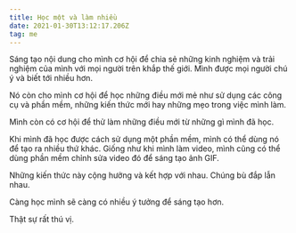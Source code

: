 ```yaml
---
title: Học một và làm nhiều
date: 2021-01-30T13:12:17.206Z
tag: me
---
```

Sáng tạo nội dung cho mình cơ hội để chia sẻ những kinh nghiệm và trải nghiệm của mình với mọi người trên khắp thế giới. Mình được mọi người chú ý và biết tới nhiều hơn.

Nó còn cho mình cơ hội để học những điều mới mẻ như sử dụng các công cụ và phần mềm, những kiến thức mới hay những mẹo trong việc mình làm.

Mình còn có cơ hội để thử làm những điều mới từ những gì mình đã học. 

Khi mình đã học được cách sử dụng một phần mềm, mình có thể dùng nó để tạo ra nhiều thứ khác. Giống như khi mình làm video, mình cũng có thể dùng phần mềm chỉnh sửa video đó để sáng tạo ảnh GIF. 

Những kiến thức này cộng hưởng và kết hợp với nhau. Chúng bù đắp lẫn nhau. 

Càng học mình sẽ càng có nhiều ý tưởng để sáng tạo hơn.

Thật sự rất thú vị.